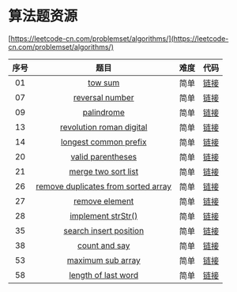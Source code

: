 # 算法题资源

[https://leetcode-cn.com/problemset/algorithms/](https://leetcode-cn.com/problemset/algorithms/)

|序号|题目|难度|代码|
|:----:|:----:|:----:|:----:|
|01|[tow sum](https://leetcode-cn.com/problems/two-sum/description/)|简单|[链接](/1_tow_sum/arithmetic.py)|
|07|[reversal number](https://leetcode-cn.com/problems/reverse-integer/description/)|简单|[链接](/7_reversal_number/reversal_number.py)|
|09|[palindrome](https://leetcode-cn.com/problems/palindrome-number/description/)|简单|[链接](/9_palindrome/palindrome.py)|
|13|[revolution roman digital](https://leetcode-cn.com/problems/roman-to-integer/description/)|简单|[链接](/13_revolution_roman_digital/roman_digital.py)|
|14|[longest common prefix](https://leetcode-cn.com/problems/longest-common-prefix/description/)|简单|[链接](/14_longest_common_prefix/longest_common_prefix.py)|
|20|[valid parentheses](https://leetcode-cn.com/problems/valid-parentheses/description/)|简单|[链接](/20_valid_parentheses/valid_parentheses.py)|
|21|[merge two sort list](https://leetcode-cn.com/problems/merge-two-sorted-lists/description/)|简单|[链接](/7_reversal_number/reversal_number.py)|
|26|[remove duplicates from sorted array](https://leetcode-cn.com/problems/remove-duplicates-from-sorted-array/description/)|简单|[链接](/26_Remove_Duplicates_from_Sorted_Array/remove_duplicates_from_sorted_array.py)|
|27|[remove element](https://leetcode-cn.com/problems/remove-element/description/)|简单|[链接](/27_remove_element/remove_element.py)|
|28|[implement strStr()](https://leetcode-cn.com/problems/implement-strstr/description/)|简单|[链接](/28_implement_strStr()/implement_strStr().py)|
|35|[search insert position](https://leetcode-cn.com/problems/search-insert-position/description/)|简单|[链接](/35_search_insert_position/search_insert_position.py)|
|38|[count and say](https://leetcode-cn.com/problems/count-and-say/description/)|简单|[链接](/38_count_and_say/count_and_say.py)|
|53|[maximum sub array](https://leetcode-cn.com/problems/maximum-subarray/description/)|简单|[链接](/53_maximum_sub_array/max_sub_array.py)|
|58|[length of last word](https://leetcode-cn.com/problems/length-of-last-word/description/)|简单|[链接](/58_length_of_last_word/length_of_last_word.py)|
